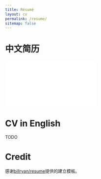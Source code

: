 ```yaml
---
title: Résumé
layout: cv
permalink: /resume/
sitemap: false
---
```


# 中文简历
<div class="pdf-wrapper">
<iframe src="/pdf/cv_cn.pdf"  frameborder="0"></iframe>
</div>

# CV in English
TODO

# Credit
感谢[billryan/resume](https://github.com/billryan/resume/)提供的建立模板。